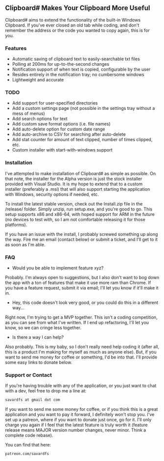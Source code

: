 ## Clipboard\# Makes Your Clipboard More Useful

Clipboard\# aims to extend the functionality of the built-in Windows Clipboard. If you've ever closed an old tab while coding, and don't remember the address or the code you wanted to copy again, this is for you.

### Features

- Automatic saving of clipboard text to easily-searchable txt files
- Polling at 200ms for up-to-the-second changes
- Notification support of when text is copied, configurable by the user
- Resides entirely in the notification tray; no cumbersome windows
- Lightweight and accurate

### TODO
- Add support for user-specified directories
- Add a custom settings page (not possible in the settings tray without a mess of menus)
- Add search options for text
- Add custom save format options (i.e. file names)
- Add auto-delete option for custom date range
- Add auto-archive to CSV for searching after auto-delete
- Add stat counter for amount of text clipped, number of times clipped, etc.
- Custom installer with start-with-windows support

### Installation

I've attempted to make installation of Clipboard# as simple as possible. On that note, the installer for the Alpha version is just the stock installer provided with Visual Studio. It is my hope to extend that to a custom installer (preferably a .msi) that will also support starting the application with Windows, security options if needed, etc.

To install the latest stable version, check out the Install.zip file in the /release/ folder. Simply unzip, run setup.exe, and you're good to go. This setup supports x86 and x86-64, with hoped support for ARM in the future (no devices to test with, so I am not comfortable releasing it for those platforms).

If you have an issue with the install, I probably screwed something up along the way. Fire me an email (contact below) or submit a ticket, and I'll get to it as soon as I'm able.

### FAQ

- Would you be able to implement feature xyz?
 
Probably. I'm always open to suggestions, but I also don't want to bog down the app with a ton of features that make it use more ram than Chrome. If you have a feature request, submit it via email; I'll let you know if it'll make it in.

- Hey, this code doesn't look very good, or you could do this in a different way...

Right now, I'm trying to get a MVP together. This isn't a coding competition, as you can see from what I've written. If I end up refactoring, I'll let you know, so we can cringe less together.

- Is there a way I can help?

Also probably. This is my baby, so I don't really need help coding it (after all, this is a product I'm making for myself as much as anyone else). But, if you want to send me money for coffee or something, I'd be into that. I'll provide some easy links to donate below.

### Support or Contact

If you're having trouble with any of the application, or you just want to chat with a dev, feel free to drop me a line at:

```markdown
savardfs at gmail dot com

```

If you want to send me some money for coffee, or if you think this is a great application and you want to pay it forward, I definitely won't stop you. I've set up a patreon, where if you want to donate just once, go for it. I'll only charge you again if I feel that the latest feature is truly worth it (feature release means MAJOR version number changes, never minor. Think a complete code rebase).

You can find that here:

```markdown
patreon.com/savardfs
```

